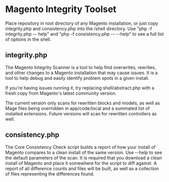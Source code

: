 Magento Integrity Toolset
====================

Place repository in root directory of any Magento installation, or just
copy integrity.php and consistency.php into the /shell directory.  Use 
"php -f integrity.php -- help" and "php -f consistency.php -- --help" 
to see a full list of options in the shell.
  
  
## integrity.php

The Magento Integrity Scanner is a tool to help find overwrites, rewrites, and other
changes to a Magento installation that may cause issues.  It is a tool to help debug
and easily identify problem spots in a given install.

If you're having issues running it, try replacing shell/abstract.php with a fresh copy
from Magento's latest community version.

The current version only scans for rewritten blocks and models, as well as Mage files
being overridden in app/code/local and a summated list of installed extensions.  Future 
versions will scan for rewritten controllers as well.

## consistency.php

The Core Consistency Check script builds a report of how your install of Magento compares
to a clean install of the same version.  Use --help to see the default parameters of the 
scan.  It is required that you download a clean install of Magento and place it somewhere
for the script to diff against.  A report of all difference counts and files will be
built, as well as a collection of files representing the differences found.